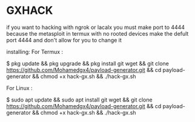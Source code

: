 # GXHACK

if you want to hacking with ngrok or lacalx you must make port to 4444 because the metasploit in termux with no rooted devices make the defult port 4444 and don't allow for you to change it 

installing:
For Termux :

$ pkg update && pkg upgrade && pkg install git wget && git clone https://github.com/Mohamedgx4/payload-generator.git && cd payload-generator && chmod +x hack-gx.sh && ./hack-gx.sh

For Linux :

$ sudo apt update && sudo apt install git wget && git clone https://github.com/Mohamedgx4/payload-generator.git && cd payload-generator && chmod +x hack-gx.sh && ./hack-gx.sh 

